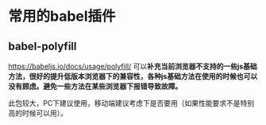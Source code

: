 # 常用的babel插件
## babel-polyfill
https://babeljs.io/docs/usage/polyfill/
可以**补充当前浏览器不支持的一些js基础方法，很好的提升低版本浏览器下的兼容性，各种js基础方法在使用的时候也可以没有顾虑。避免一些方法在某些浏览器下报错导致故障。**

此包较大，PC下建议使用，移动端建议考虑下是否要用（如果性能要求不是特别高的时候可以用）。
